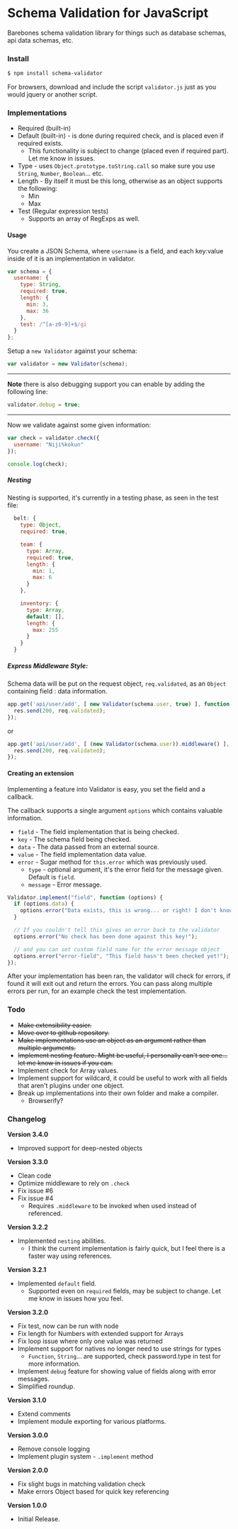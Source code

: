 # Schema Validation for JavaScript

Barebones schema validation library for things such as database schemas, api data schemas, etc.

### Install

```bash
$ npm install schema-validator
```

For browsers, download and include the script `validator.js` just as you would jquery or another script.

### Implementations

- Required (built-in)
- Default (built-in) - is done during required check, and is placed even if required exists.
  - This functionality is subject to change (placed even if required part). Let me know in issues.
- Type - uses `Object.prototype.toString.call` so make sure you use `String`, `Number`, `Boolean`... etc.
- Length - By itself it must be this long, otherwise as an object supports the following:
  - Min
  - Max
- Test (Regular expression tests)
  - Supports an array of RegExps as well.

#### Usage

You create a JSON Schema, where `username` is a field, and each key:value inside of it is an implementation in validator.

```javascript
var schema = {
  username: {
    type: String,
    required: true,
    length: {
      min: 3,
      max: 36
    },
    test: /^[a-z0-9]+$/gi
  }
};
```

Setup a `new Validator` against your schema:

```javascript
var validator = new Validator(schema);
```

---

**Note** there is also debugging support you can enable by adding the following line:

```javascript
validator.debug = true;
```

---

Now we validate against some given information:

```javascript
var check = validator.check({
  username: "Niji%kokun"
});

console.log(check);
```

##### Nesting

Nesting is supported, it's currently in a testing phase, as seen in the test file:

```javascript
  belt: {
    type: Object,
    required: true,

    team: {
      type: Array,
      required: true,
      length: {
        min: 1,
        max: 6
      }
    },

    inventory: {
      type: Array,
      default: [],
      length: {
        max: 255
      }
    }
  }
```

##### Express Middleware Style:

Schema data will be put on the request object, `req.validated`, as an `Object` containing field : data information.

```javascript
app.get('api/user/add', [ new Validator(schema.user, true) ], function (req, res) {
  res.send(200, req.validated);
});
```

or

```javascript
app.get('api/user/add', [ (new Validator(schema.user)).middleware() ], function (req, res) {
  res.send(200, req.validated);
});
```

#### Creating an extension

Implementing a feature into Validator is easy, you set the field and a callback.

The callback supports a single argument `options` which contains valuable information.
  - `field` - The field implementation that is being checked.
  - `key` - The schema field being checked.
  - `data` - The data passed from an external source.
  - `value` - The field implementation data value.
  - `error` - Sugar method for `this.error` which was previously used.
    - `type` - optional argument, it's the error field for the message given. Default is `field`.
    - `message` - Error message.

```javascript
Validator.implement("field", function (options) {
  if (options.data) {
    options.error("Data exists, this is wrong... or right! I don't know!");
  }

  // If you couldn't tell this gives an error back to the validator
  options.error("No check has been done against this key!");

  // and you can set custom field name for the error message object
  options.error("error-field", "This field hasn't been checked yet!");
});
```

After your implementation has been ran, the validator will check for errors, if found it will exit out and return the errors. You can pass along multiple errors per run, for an example check the test implementation.

### Todo

- ~~Make extensibility easier.~~
- ~~Move over to github repository.~~
- ~~Make implementations use an object as an argument rather than multiple arguments.~~
- ~~Implement nesting feature. Might be useful, I personally can't see one... let me know in issues if you can.~~
- Implement check for Array values.
- Implement support for wildcard, it could be useful to work with all fields that aren't plugins under one object.
- Break up implementations into their own folder and make a compiler.
  - Browserify?

### Changelog

**Version 3.4.0**
  - Improved support for deep-nested objects

**Version 3.3.0**
  - Clean code
  - Optimize middleware to rely on `.check`
  - Fix issue #6
  - Fix issue #4
    - Requires `.middleware` to be invoked when used instead of referenced.

**Version 3.2.2**
  - Implemented `nesting` abilities.
    - I think the current implementation is fairly quick, but I feel there is a faster way using references.

**Version 3.2.1**
  - Implemented `default` field.
    - Supported even on `required` fields, may be subject to change. Let me know in issues how you feel.

**Version 3.2.0**
  - Fix test, now can be run with node
  - Fix length for Numbers with extended support for Arrays
  - Fix loop issue where only one value was returned
  - Implement support for natives no longer need to use strings for types
    - `Function`, `String`... are supported, check password.type in test for more information.
  - Implement `debug` feature for showing value of fields along with error messages.
  - Simplified roundup.

**Version 3.1.0**
  - Extend comments
  - Implement module exporting for various platforms.

**Version 3.0.0**
  - Remove console logging
  - Implement plugin system - `.implement` method

**Version 2.0.0**
 - Fix slight bugs in matching validation check
 - Make errors Object based for quick key referencing

**Version 1.0.0**
 - Initial Release.
